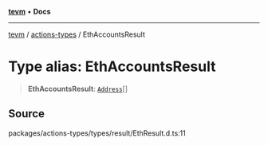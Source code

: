[**tevm**](../../README.md) • **Docs**

***

[tevm](../../modules.md) / [actions-types](../README.md) / EthAccountsResult

# Type alias: EthAccountsResult

> **EthAccountsResult**: [`Address`](Address.md)[]

## Source

packages/actions-types/types/result/EthResult.d.ts:11
